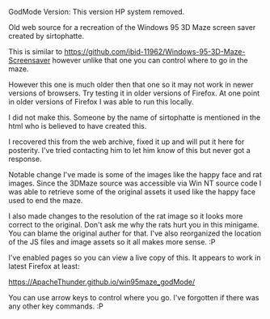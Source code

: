 GodMode Version: This version HP system removed.

Old web source for a recreation of the Windows 95 3D Maze screen saver created by sirtophatte.

This is similar to https://github.com/ibid-11962/Windows-95-3D-Maze-Screensaver however unlike that one you can control where to go in the maze.

However this one is much older then that one so it may not work in newer versions of browsers. Try testing it in older versions of Firefox.
At one point in older versions of Firefox I was able to run this locally.

I did not make this. Someone by the name of sirtophatte is mentioned in the html who is believed to have created this.

I recovered this from the web archive, fixed it up and will put it here for posterity. I've tried contacting him to let him know of this but never got a response.

Notable change I've made is some of the images like the happy face and rat images.
Since the 3DMaze source was accessible via Win NT source code I was able to retrieve some of the original assets it used like the happy face used to end
the maze.

I also made changes to the resolution of the rat image so it looks more correct to the original. Don't ask me why the rats hurt you in this minigame.
You can blame the original auther for that. I've also reorganized the location of the JS files and image assets so it all makes more sense. :P


I've enabled pages so you can view a live copy of this. It appears to work in latest Firefox at least:

https://ApacheThunder.github.io/win95maze_godMode/

You can use arrow keys to control where you go. I've forgotten if there was any other key commands. :P
